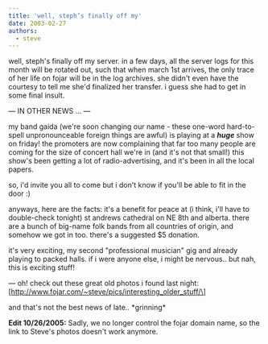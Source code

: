 ```yaml
---
title: 'well, steph’s finally off my'
date: 2003-02-27
authors:
  - steve
---
```


well, steph's finally off my server. in a few days, all the server logs for this month will be rotated out, such that when march 1st arrives, the only trace of her life on fojar will be in the log archives. she didn't even have the courtesy to tell me she'd finalized her transfer. i guess she had to get in some final insult.

— IN OTHER NEWS ... —

my band gaida (we're soon changing our name - these one-word hard-to-spell unpronounceable foreign things are awful) is playing at a **_huge_** show on friday! the promoters are now complaining that far too many people are coming for the size of concert hall we're in (and it's not that small!) this show's been getting a lot of radio-advertising, and it's been in all the local papers.

so, i'd invite you all to come but i don't know if you'll be able to fit in the door :)

anyways, here are the facts: it's a benefit for peace at (i think, i'll have to double-check tonight) st andrews cathedral on NE 8th and alberta. there are a bunch of big-name folk bands from all countries of origin, and somehow we got in too. there's a suggested $5 donation.

it's very exciting, my second "professional musician" gig and already playing to packed halls. if i were anyone else, i might be nervous.. but nah, this is exciting stuff!

— oh! check out these great old photos i found last night: \[http://www.fojar.com/~steve/pics/interesting_older_stuff/\]

and that's not the best news of late.. \*grinning\*

**Edit 10/26/2005:** Sadly, we no longer control the fojar domain name, so the link to Steve's photos doesn't work anymore.
